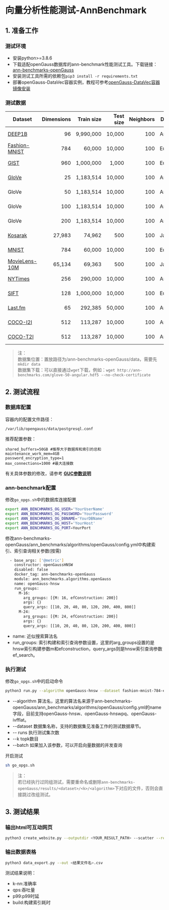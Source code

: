 # 向量分析性能测试-AnnBenchmark

## 1. 准备工作
### 测试环境
- 安装python>=3.8.6
- 下载适配openGauss数据库的ann-benchmark性能测试工具。下载链接：[ann-benchmarks-openGauss](https://github.com/lauraty123/ann-benchmarks-openGauss)
- 安装测试工具所需的依赖包`pip3 install -r requirements.txt`
- 部署openGauss-DataVec容器实例，教程可参考[openGauss-DataVec容器镜像安装](https://docs.opengauss.org/zh/docs/7.0.0-RC1-lite/docs/InstallationGuide/%E5%AE%B9%E5%99%A8%E9%95%9C%E5%83%8F%E5%AE%89%E8%A3%85.html)
### 测试数据
| Dataset                                                           | Dimensions | Train size | Test size | Neighbors | Distance  | Download                                                                   |
| ----------------------------------------------------------------- | ---------: | ---------: | --------: | --------: | --------- | -------------------------------------------------------------------------- |
| [DEEP1B](http://sites.skoltech.ru/compvision/noimi/)              |         96 |  9,990,000 |    10,000 |       100 | Angular   | [HDF5](http://ann-benchmarks.com/deep-image-96-angular.hdf5) (3.6GB)
| [Fashion-MNIST](https://github.com/zalandoresearch/fashion-mnist) |        784 |     60,000 |    10,000 |       100 | Euclidean | [HDF5](http://ann-benchmarks.com/fashion-mnist-784-euclidean.hdf5) (217MB) |
| [GIST](http://corpus-texmex.irisa.fr/)                            |        960 |  1,000,000 |     1,000 |       100 | Euclidean | [HDF5](http://ann-benchmarks.com/gist-960-euclidean.hdf5) (3.6GB)          |
| [GloVe](http://nlp.stanford.edu/projects/glove/)                  |         25 |  1,183,514 |    10,000 |       100 | Angular   | [HDF5](http://ann-benchmarks.com/glove-25-angular.hdf5) (121MB)            |
| GloVe                                                             |         50 |  1,183,514 |    10,000 |       100 | Angular   | [HDF5](http://ann-benchmarks.com/glove-50-angular.hdf5) (235MB)            |
| GloVe                                                             |        100 |  1,183,514 |    10,000 |       100 | Angular   | [HDF5](http://ann-benchmarks.com/glove-100-angular.hdf5) (463MB)           |
| GloVe                                                             |        200 |  1,183,514 |    10,000 |       100 | Angular   | [HDF5](http://ann-benchmarks.com/glove-200-angular.hdf5) (918MB)           |
| [Kosarak](http://fimi.uantwerpen.be/data/)                        |      27,983 |     74,962 |       500 |       100 | Jaccard   | [HDF5](http://ann-benchmarks.com/kosarak-jaccard.hdf5) (33MB)             |
| [MNIST](http://yann.lecun.com/exdb/mnist/)                        |        784 |     60,000 |    10,000 |       100 | Euclidean | [HDF5](http://ann-benchmarks.com/mnist-784-euclidean.hdf5) (217MB)         |
| [MovieLens-10M](https://grouplens.org/datasets/movielens/10m/)  |      65,134 |     69,363 |       500 |       100 | Jaccard   | [HDF5](http://ann-benchmarks.com/movielens10m-jaccard.hdf5) (63MB)             |
| [NYTimes](https://archive.ics.uci.edu/ml/datasets/bag+of+words)   |        256 |    290,000 |    10,000 |       100 | Angular   | [HDF5](http://ann-benchmarks.com/nytimes-256-angular.hdf5) (301MB)         |
| [SIFT](http://corpus-texmex.irisa.fr/)                           |        128 |  1,000,000 |    10,000 |       100 | Euclidean | [HDF5](http://ann-benchmarks.com/sift-128-euclidean.hdf5) (501MB)          |
| [Last.fm](https://github.com/erikbern/ann-benchmarks/pull/91)     |         65 |    292,385 |    50,000 |       100 | Angular   | [HDF5](http://ann-benchmarks.com/lastfm-64-dot.hdf5) (135MB)               |
| [COCO-I2I](https://cocodataset.org/)                              |        512 |    113,287 |    10,000 |       100 | Angular   | [HDF5](https://github.com/fabiocarrara/str-encoders/releases/download/v0.1.3/coco-i2i-512-angular.hdf5) (136MB) |
| [COCO-T2I](https://cocodataset.org/)                              |        512 |    113,287 |    10,000 |       100 | Angular   | [HDF5](https://github.com/fabiocarrara/str-encoders/releases/download/v0.1.3/coco-t2i-512-angular.hdf5) (136MB) |

> 注：<br>
> 数据集位置：置放路径为/ann-benchmarks-openGauss/data，需要先`mkdir data`<br>
> 数据集下载：可以直接通过`wget`下载，例如：`wget http://ann-benchmarks.com/glove-50-angular.hdf5 --no-check-certificate`

## 2. 测试流程
### 数据库配置
容器内的配置文件路径：
```
/var/lib/opengauss/data/postgresql.conf
```
推荐配置参数：
```
shared_buffers=50GB #推荐大于数据库和索引的总和
maintenance_work_mem=4GB
password_encryption_type=1
max_connections=1000 #最大连接数
```
有关具体参数的修改，请参考 **[GUC参数说明](../DatabaseReference/GUC参数说明.md)** 
### ann-benchmark配置
修改`go_opgs.sh`中的数据库连接配置
```bash
export ANN_BENCHMARKS_OG_USER='YourUserName'
export ANN_BENCHMARKS_OG_PASSWORD='YourPassword'
export ANN_BENCHMARKS_OG_DBNAME='YourDBName'
export ANN_BENCHMARKS_OG_HOST='YourHost'
export ANN_BENCHMARKS_OG_PORT=YourPort
```
修改ann-benchmarks-openGauss/ann_benchmarks/algorithms/openGauss/config.yml中构建索引、索引查询相关参数(按需)
```bash
  - base_args: ['@metric']
    constructor: openGaussHNSW
    disabled: false
    docker_tag: ann-benchmarks-openGauss
    module: ann_benchmarks.algorithms.openGauss
    name: openGauss-hnsw
    run_groups:
      M-16:
        arg_groups: [{M: 16, efConstruction: 200}]
        args: {}
        query_args: [[10, 20, 40, 80, 120, 200, 400, 800]]
      M-24:
        arg_groups: [{M: 24, efConstruction: 200}]
        args: {}
        query_args: [[10, 20, 40, 80, 120, 200, 400, 800]]
```
- name: 近似搜索算法名
- run_groups: 索引构建和索引查询参数设置，这里的arg_groups设置的是hnsw索引构建参数m和efconstruction，query_args则是hnsw索引查询参数ef_search。

### 执行测试
修改`go_opgs.sh`中的启动命令
```bash
python3 run.py --algorithm openGauss-hnsw --dataset fashion-mnist-784-euclidean --local --runs 1 -k 10 --batch 
```
- --algorithm 算法名，这里的算法名来源于ann-benchmarks-openGauss/ann_benchmarks/algorithms/openGauss/config.yml的name字段，目前支持openGauss-hnsw、openGauss-hnswpq、openGauss-ivfflat。
- --dataset 数据集名称，支持的数据集见准备工作的测试数据章节。
- -- runs 执行测试集次数
- --k topk数目
- --batch 如果加入该参数，可以开启向量数据的并发查询

开启测试
```bash
sh go_opgs.sh
```

> 注：<br>
> 若已经执行过同组测试，需要重命名或删除`ann-benchmarks-openGauss/results/<dataset>/<k>/<algorithm>`下对应的文件，否则会直接跳过改组测试。

## 3. 测试结果
### 输出html可互动网页
```bash
python3 create_website.py --outputdir <YOUR_RESULT_PATH> --scatter --recompute
```

### 输出数据表格
```bash
python3 data_export.py --out <结果文件名>.csv
```

测试结果说明：
- k-nn:准确率
- qps:吞吐量
- p99:p99时延
- build:构建索引耗时
